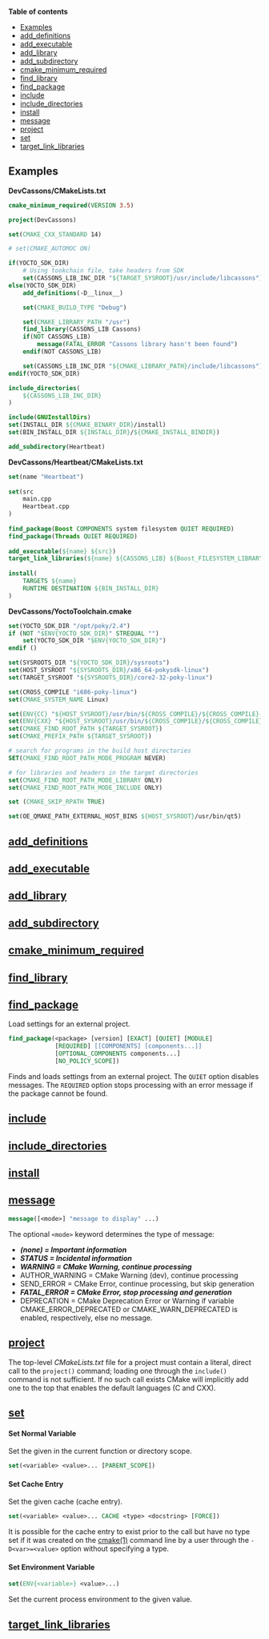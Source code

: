 **Table of contents**
- [Examples](#examples)
- [add_definitions](#add_definitions)
- [add_executable](#add_executable)
- [add_library](#add_library)
- [add_subdirectory](#add_subdirectory)
- [cmake_minimum_required](#cmake_minimum_required)
- [find_library](#find_library)
- [find_package](#find_package)
- [include](#include)
- [include_directories](#include_directories)
- [install](#install)
- [message](#message)
- [project](#project)
- [set](#set)
- [target_link_libraries](#target_link_libraries)

## Examples

**DevCassons/CMakeLists.txt**

```cmake
cmake_minimum_required(VERSION 3.5)

project(DevCassons)

set(CMAKE_CXX_STANDARD 14)

# set(CMAKE_AUTOMOC ON)

if(YOCTO_SDK_DIR)
    # Using tookchain file, take headers from SDK
    set(CASSONS_LIB_INC_DIR "${TARGET_SYSROOT}/usr/include/libcassons")
else(YOCTO_SDK_DIR)
    add_definitions(-D__linux__)

    set(CMAKE_BUILD_TYPE "Debug")

    set(CMAKE_LIBRARY_PATH "/usr")
    find_library(CASSONS_LIB Cassons)
    if(NOT CASSONS_LIB)
        message(FATAL_ERROR "Cassons library hasn't been found")
    endif(NOT CASSONS_LIB)

    set(CASSONS_LIB_INC_DIR "${CMAKE_LIBRARY_PATH}/include/libcassons")
endif(YOCTO_SDK_DIR)

include_directories(
    ${CASSONS_LIB_INC_DIR}
)

include(GNUInstallDirs)
set(INSTALL_DIR ${CMAKE_BINARY_DIR}/install)
set(BIN_INSTALL_DIR ${INSTALL_DIR}/${CMAKE_INSTALL_BINDIR})

add_subdirectory(Heartbeat)
```

**DevCassons/Heartbeat/CMakeLists.txt**

```cmake
set(name "Heartbeat")                                                                                                      
                                                                                                                           
set(src                                                                                                                    
    main.cpp                                                                                                               
    Heartbeat.cpp                                                                                                          
)                                                                                                                          
                                                                                                                           
find_package(Boost COMPONENTS system filesystem QUIET REQUIRED)                                                            
find_package(Threads QUIET REQUIRED)                                                                                       
                                                                                                                           
add_executable(${name} ${src})                                                                                             
target_link_libraries(${name} ${CASSONS_LIB} ${Boost_FILESYSTEM_LIBRARY} ${Boost_SYSTEM_LIBRARY} ${CMAKE_THREAD_LIBS_INIT})
                                                                                                                           
install(                                                                                                                   
    TARGETS ${name}                                                                                                        
    RUNTIME DESTINATION ${BIN_INSTALL_DIR}                                                                                 
)                                                                                                                          
```

**DevCassons/YoctoToolchain.cmake**

```cmake
set(YOCTO_SDK_DIR "/opt/poky/2.4")
if (NOT "$ENV{YOCTO_SDK_DIR}" STREQUAL "")
    set(YOCTO_SDK_DIR "$ENV{YOCTO_SDK_DIR}")
endif ()

set(SYSROOTS_DIR "${YOCTO_SDK_DIR}/sysroots")
set(HOST_SYSROOT "${SYSROOTS_DIR}/x86_64-pokysdk-linux")
set(TARGET_SYSROOT "${SYSROOTS_DIR}/core2-32-poky-linux")

set(CROSS_COMPILE "i686-poky-linux")
set(CMAKE_SYSTEM_NAME Linux)

set(ENV{CC} "${HOST_SYSROOT}/usr/bin/${CROSS_COMPILE}/${CROSS_COMPILE}-gcc -m32 -march=core2 -mtune=core2 -msse3 -mfpmath=sse --sysroot=${TARGET_SYSROOT}")
set(ENV{CXX} "${HOST_SYSROOT}/usr/bin/${CROSS_COMPILE}/${CROSS_COMPILE}-g++ -m32 -march=core2 -mtune=core2 -msse3 -mfpmath=sse --sysroot=${TARGET_SYSROOT}")
set(CMAKE_FIND_ROOT_PATH ${TARGET_SYSROOT})
set(CMAKE_PREFIX_PATH ${TARGET_SYSROOT})

# search for programs in the build host directories
SET(CMAKE_FIND_ROOT_PATH_MODE_PROGRAM NEVER)

# for libraries and headers in the target directories
set(CMAKE_FIND_ROOT_PATH_MODE_LIBRARY ONLY)
set(CMAKE_FIND_ROOT_PATH_MODE_INCLUDE ONLY)

set (CMAKE_SKIP_RPATH TRUE)

set(OE_QMAKE_PATH_EXTERNAL_HOST_BINS ${HOST_SYSROOT}/usr/bin/qt5)
```

## [add_definitions](https://cmake.org/cmake/help/v3.10/command/add_definitions.html)
## [add_executable](https://cmake.org/cmake/help/v3.10/command/add_executable.html)
## [add_library](https://cmake.org/cmake/help/v3.10/command/add_library.html)
## [add_subdirectory](https://cmake.org/cmake/help/v3.10/command/add_subdirectory.html)
## [cmake_minimum_required](https://cmake.org/cmake/help/v3.10/command/cmake_minimum_required.html)
## [find_library](https://cmake.org/cmake/help/v3.10/command/find_library.html)
## [find_package](https://cmake.org/cmake/help/v3.10/command/find_package.html)

Load settings for an external project.

```cmake
find_package(<package> [version] [EXACT] [QUIET] [MODULE]
             [REQUIRED] [[COMPONENTS] [components...]]
             [OPTIONAL_COMPONENTS components...]
             [NO_POLICY_SCOPE])
```

Finds and loads settings from an external project. The `QUIET` option disables messages. The `REQUIRED` option stops processing with an error message if the package cannot be found.

## [include](https://cmake.org/cmake/help/v3.10/command/include.html)
## [include_directories](https://cmake.org/cmake/help/v3.10/command/include_directories.html)
## [install](https://cmake.org/cmake/help/v3.10/command/install.html)
## [message](https://cmake.org/cmake/help/v3.10/command/message.html)

```cmake
message([<mode>] "message to display" ...)
```

The optional `<mode>` keyword determines the type of message:
- ***(none)         = Important information***
- ***STATUS         = Incidental information***
- ***WARNING        = CMake Warning, continue processing***
- AUTHOR_WARNING = CMake Warning (dev), continue processing
- SEND_ERROR     = CMake Error, continue processing, but skip generation
- ***FATAL_ERROR    = CMake Error, stop processing and generation***
- DEPRECATION    = CMake Deprecation Error or Warning if variable CMAKE_ERROR_DEPRECATED or CMAKE_WARN_DEPRECATED is enabled, respectively, else no message.

## [project](https://cmake.org/cmake/help/v3.10/command/project.html)

The top-level *CMakeLists.txt* file for a project must contain a literal, direct call to the `project()` command; loading one through the `include()` command is not sufficient. If no such call exists CMake will implicitly add one to the top that enables the default languages (C and CXX).

## [set](https://cmake.org/cmake/help/v3.10/command/set.html)

#### Set Normal Variable

Set the given <variable> in the current function or directory scope.

```cmake
set(<variable> <value>... [PARENT_SCOPE])
```

#### Set Cache Entry

Set the given cache <variable> (cache entry).

```cmake
set(<variable> <value>... CACHE <type> <docstring> [FORCE])
```

It is possible for the cache entry to exist prior to the call but have no type set if it was created on the [cmake(1)](https://cmake.org/cmake/help/v3.10/manual/cmake.1.html#manual:cmake(1)) command line by a user through the `-D<var>=<value>` option without specifying a type.

#### Set Environment Variable

```cmake
set(ENV{<variable>} <value>...)
```

Set the current process environment <variable> to the given value.

## [target_link_libraries](https://cmake.org/cmake/help/v3.10/command/target_link_libraries.html)
